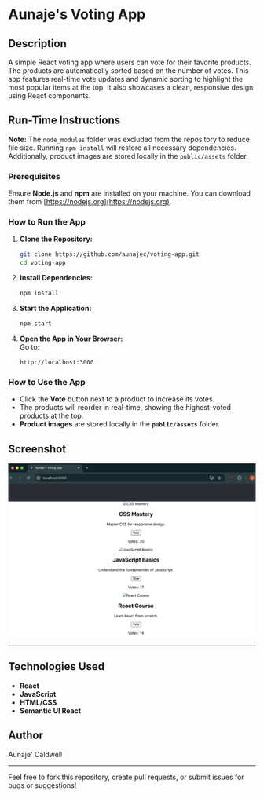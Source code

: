 # Aunaje's Voting App

## Description

A simple React voting app where users can vote for their favorite products. The products are automatically sorted based on the number of votes. This app features real-time vote updates and dynamic sorting to highlight the most popular items at the top. It also showcases a clean, responsive design using React components.

## Run-Time Instructions

**Note:** The `node_modules` folder was excluded from the repository to reduce file size. Running `npm install` will restore all necessary dependencies. Additionally, product images are stored locally in the `public/assets` folder.

### Prerequisites

Ensure **Node.js** and **npm** are installed on your machine. You can download them from [https://nodejs.org](https://nodejs.org).

### How to Run the App

1. **Clone the Repository:**

   ```bash
   git clone https://github.com/aunajec/voting-app.git
   cd voting-app
   ```

2. **Install Dependencies:**

   ```bash
   npm install
   ```

3. **Start the Application:**

   ```bash
   npm start
   ```

4. **Open the App in Your Browser:**  
   Go to:

   ```
   http://localhost:3000
   ```

### How to Use the App

- Click the **Vote** button next to a product to increase its votes.
- The products will reorder in real-time, showing the highest-voted products at the top.
- **Product images** are stored locally in the **`public/assets`** folder.

## Screenshot

![Voting App Screenshot](./assets/screenshot.png)


---

## Technologies Used

- **React**
- **JavaScript**
- **HTML/CSS**
- **Semantic UI React**

## Author

Aunaje' Caldwell

---

Feel free to fork this repository, create pull requests, or submit issues for bugs or suggestions!

